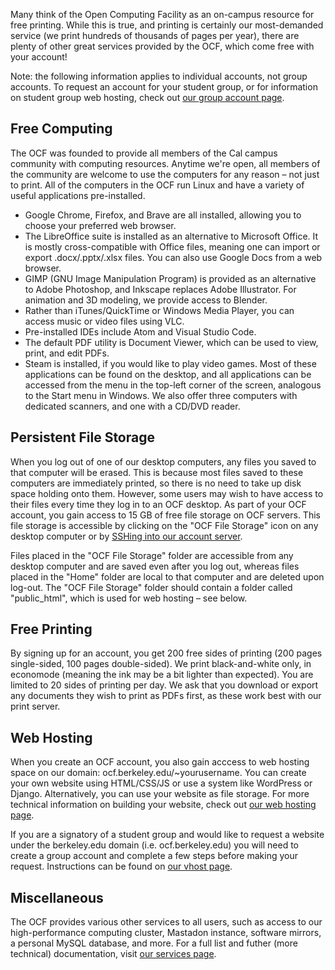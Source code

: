 Many think of the Open Computing Facility as an on-campus resource for free
printing. While this is true, and printing is certainly our most-demanded
service (we print hundreds of thousands of pages per year), there are plenty of
other great services provided by the OCF, which come free with your account!

Note: the following information applies to individual accounts, not group
accounts. To request an account for your student group, or for information on
student group web hosting, check out
[our group account page](LINK-GOES-HERE).

## Free Computing

The OCF was founded to provide all members of the Cal campus community with
computing resources. Anytime we're open, all members of the community are
welcome to use the computers for any reason – not just to print. All of the
computers in the OCF run Linux and have a variety of useful applications
pre-installed.
* Google Chrome, Firefox, and Brave are all installed, allowing you to choose
your preferred web browser.
* The LibreOffice suite is installed as an alternative to Microsoft Office. It
is mostly cross-compatible with Office files, meaning one can import or export
.docx/.pptx/.xlsx files. You can also use Google Docs from a web browser.
* GIMP (GNU Image Manipulation Program) is provided as an alternative to Adobe
Photoshop, and Inkscape replaces Adobe Illustrator. For animation and 3D
modeling, we provide access to Blender.
* Rather than iTunes/QuickTime or Windows Media Player, you can access music or
video files using VLC.
* Pre-installed IDEs include Atom and Visual Studio Code.
* The default PDF utility is Document Viewer, which can be used to view, print,
and edit PDFs.
* Steam is installed, if you would like to play video games.
Most of these applications can be found on the desktop, and all applications
can be accessed from the menu in the top-left corner of the screen, analogous
to the Start menu in Windows. We also offer three computers with dedicated
scanners, and one with a CD/DVD reader.

## Persistent File Storage

When you log out of one of our desktop computers, any files you saved to that
computer will be erased. This is because most files saved to these computers
are immediately printed, so there is no need to take up disk space holding onto
them. However, some users may wish to have access to their files every time
they log in to an OCF desktop. As part of your OCF account, you gain access to
15 GB of free file storage on OCF servers. This file storage is accessible by
clicking on the "OCF File Storage" icon on any desktop computer or by
[SSHing into our account server](https://www.ocf.berkeley.edu/docs/services/shell/).

Files placed in the "OCF File Storage" folder are accessible from any desktop
computer and are saved even after you log out, whereas files placed in the
"Home" folder are local to that computer and are deleted upon log-out. The "OCF
File Storage" folder should contain a folder called "public_html", which is
used for web hosting – see below.

## Free Printing

By signing up for an account, you get 200 free sides of printing (200 pages
single-sided, 100 pages double-sided). We print black-and-white only, in
economode (meaning the ink may be a bit lighter than expected). You are limited
to 20 sides of printing per day. We ask that you download or export any
documents they wish to print as PDFs first, as these work best with our print
server.

## Web Hosting

When you create an OCF account, you also gain acccess to web hosting space on
our domain: ocf.berkeley.edu/\~yourusername. You can create your own website
using HTML/CSS/JS or use a system like WordPress or Django. Alternatively, you
can use your website as file storage. For more technical information on
building your website, check out
[our web hosting page](https://www.ocf.berkeley.edu/docs/services/web/).

If you are a signatory of a student group and would like to request a website
under the berkeley.edu domain (i.e. ocf.berkeley.edu) you will need to create a
group account and complete a few steps before making your request. Instructions
can be found on [our vhost page](https://www.ocf.berkeley.edu/docs/services/vhost/).

## Miscellaneous

The OCF provides various other services to all users, such as access to our
high-performance computing cluster, Mastadon instance, software mirrors, a
personal MySQL database, and more. For a full list and futher (more technical)
documentation, visit [our services page](https://www.ocf.berkeley.edu/docs/services/).
